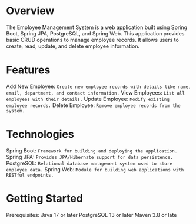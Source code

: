 # Overview

The Employee Management System is a web application built using Spring Boot, Spring JPA, PostgreSQL, and Spring Web. This application provides basic CRUD operations to manage employee records. It allows users to create, read, update, and delete employee information.

# Features

Add New Employee: `Create new employee records with details like name, email, department, and contact information.`
View Employees: `List all employees with their details.`
Update Employee: `Modify existing employee records.`
Delete Employee: `Remove employee records from the system.`

# Technologies

Spring Boot: `Framework for building and deploying the application.`
Spring JPA: `Provides JPA/Hibernate support for data persistence.`
PostgreSQL: `Relational database management system used to store employee data.`
Spring Web: `Module for building web applications with RESTful endpoints.`

# Getting Started

Prerequisites:
Java 17 or later
PostgreSQL 13 or later
Maven 3.8 or late
